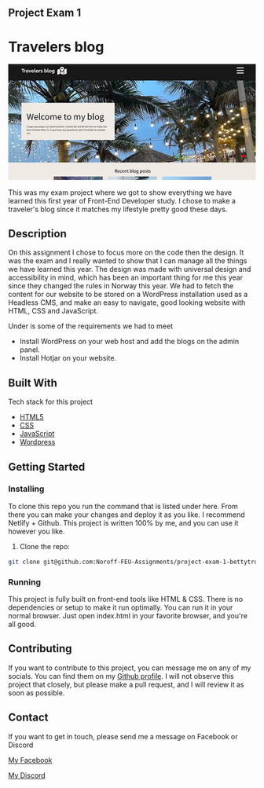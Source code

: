 ## Project Exam 1
# Travelers blog


![image  ](images/Travelersblog.webp)

  This was my exam project where we got to show everything we have learned this first year of Front-End Developer study. I chose to make a traveler's blog since it matches my lifestyle pretty good these days. 

## Description

On this assignment I chose to focus more on the code then the design. It was the exam and I really wanted to show that I can manage all the things we have learned this year. The design was made with universal design and accessibility in mind, which has been an important thing for me this year since they changed the rules in Norway this year. We had to fetch the content for our website to be stored on a WordPress installation used as a Headless CMS, and make an easy to navigate, good looking website with HTML, CSS and JavaScript.  

Under is some of the requirements we had to meet

- Install WordPress on your web host and add the blogs on the admin panel.
- Install Hotjar on your website. 

## Built With

Tech stack for this project  

- [HTML5](https://dev.w3.org/html5/spec-LC/)
- [CSS](https://www.w3.org/Style/CSS/Overview.en.html)
- [JavaScript](https://developer.mozilla.org/en-US/docs/Web/JavaScript)
- [Wordpress](https://wordpress.com/)

## Getting Started

### Installing

To clone this repo you run the command that is listed under here. From there you can make your changes and deploy it as you like. I recommend Netlify + Github. This project is written 100% by me, and you can use it however you like.

1. Clone the repo:

```bash
git clone git@github.com:Noroff-FEU-Assignments/project-exam-1-bettytro.git
```


### Running

This project is fully built on front-end tools like HTML & CSS. There is no dependencies or setup to make it run optimally. You can run it in your normal browser. Just open index.html in your favorite browser, and you're all good.


## Contributing

If you want to contribute to this project, you can message me on any of my socials. You can find them on my [Github profile](https://github.com/bettytro). I will not observe this project that closely, but please make a pull request, and I will review it as soon as possible.

## Contact

If you want to get in touch, please send me a message on Facebook or Discord 

[My Facebook](https://www.facebook.com/elisabeth.trondsen.14/)

[My Discord](discordapp.com/users/yourID1009006668291518517)
